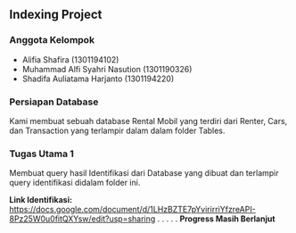 ## Indexing Project
### Anggota Kelompok
- Alifia Shafira (1301194102)
- Muhammad Alfi Syahri Nasution (1301190326)
- Shadifa Auliatama Harjanto (1301194220)

### Persiapan Database
Kami membuat sebuah database Rental Mobil yang terdiri dari Renter, Cars, dan Transaction yang terlampir dalam dalam folder Tables.
### Tugas Utama 1
Membuat query hasil Identifikasi dari Database yang dibuat dan terlampir query identifikasi didalam folder ini.

**Link Identifikasi:**
https://docs.google.com/document/d/1LHzBZTE7pYvirirriYfzreAPI-8Pz25W0u0fitQXYsw/edit?usp=sharing 
.
.
.
.
.
**Progress Masih Berlanjut**